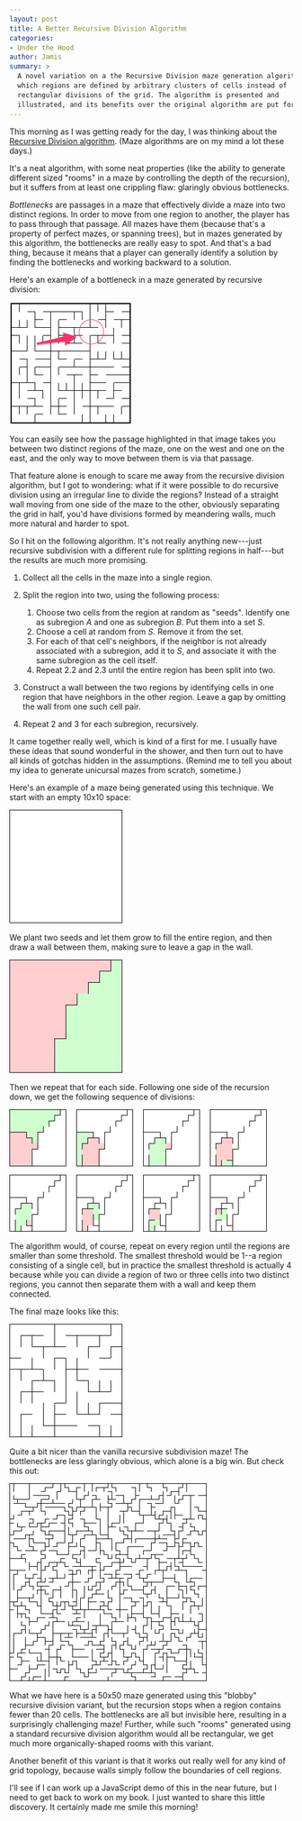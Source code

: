 ```yaml
---
layout: post
title: A Better Recursive Division Algorithm
categories:
- Under the Hood
author: Jamis
summary: >
  A novel variation on a the Recursive Division maze generation algorithm, in
  which regions are defined by arbitrary clusters of cells instead of
  rectangular divisions of the grid. The algorithm is presented and
  illustrated, and its benefits over the original algorithm are put forth
---
```


This morning as I was getting ready for the day, I was thinking about the [Recursive Division algorithm](http://weblog.jamisbuck.org/2011/1/12/maze-generation-recursive-division-algorithm). (Maze algorithms are on my mind a lot these days.)

It's a neat algorithm, with some neat properties (like the ability to generate different sized "rooms" in a maze by controlling the depth of the recursion), but it suffers from at least one crippling flaw: glaringly obvious bottlenecks.

*Bottlenecks* are passages in a maze that effectively divide a maze into two distinct regions. In order to move from one region to another, the player has to pass through that passage. All mazes have them (because that's a property of perfect mazes, or spanning trees), but in mazes generated by this algorithm, the bottlenecks are really easy to spot. And that's a bad thing, because it means that a player can generally identify a solution by finding the bottlenecks and working backward to a solution.

Here's an example of a bottleneck in a maze generated by recursive division:

![Bottleneck](/images/20150115-recursive-division.png)

You can easily see how the passage highlighted in that image takes you between two distinct regions of the maze, one on the west and one on the east, and the only way to move between them is via that passage.

That feature alone is enough to scare me away from the recursive division algorithm, but I got to wondering: what if it were possible to do recursive division using an irregular line to divide the regions? Instead of a straight wall moving from one side of the maze to the other, obviously separating the grid in half, you'd have divisions formed by meandering walls, much more natural and harder to spot.

So I hit on the following algorithm. It's not really anything new---just recursive subdivision with a different rule for splitting regions in half---but the results are much more promising.

1. Collect all the cells in the maze into a single region.

2. Split the region into two, using the following process:

    1. Choose two cells from the region at random as "seeds". Identify
       one as subregion *A* and one as subregion *B*. Put them into a set *S*.
    2. Choose a cell at random from *S*. Remove it from the set.
    3. For each of that cell's neighbors, if the neighbor is not already
       associated with a subregion, add it to *S*, and associate it with the
       same subregion as the cell itself.
    4. Repeat 2.2 and 2.3 until the entire region has been split into two.

3. Construct a wall between the two regions by identifying cells in one region
   that have neighbors in the other region. Leave a gap by omitting the wall
   from one such cell pair.

4. Repeat 2 and 3 for each subregion, recursively.

It came together really well, which is kind of a first for me. I usually have these ideas that sound wonderful in the shower, and then turn out to have all kinds of gotchas hidden in the assumptions. (Remind me to tell you about my idea to generate unicursal mazes from scratch, sometime.)

Here's an example of a maze being generated using this technique. We start with an empty 10x10 space:

![Empty grid](/images/20150115-empty-grid.png)

We plant two seeds and let them grow to fill the entire region, and then draw a wall between them, making sure to leave a gap in the wall.

![Step #1](/images/20150115-step-01.png)

Then we repeat that for each side. Following one side of the recursion down, we get the following sequence of divisions:

![Recursive process](/images/20150115-recursive-process.png)

The algorithm would, of course, repeat on every region until the regions are smaller than some threshold. The smallest threshold would be 1--a region consisting of a single cell, but in practice the smallest threshold is actually 4 because while you can divide a region of two or three cells into two distinct regions, you cannot then separate them with a wall and keep them connected.

The final maze looks like this:

![Final maze](/images/20150115-done.png)

Quite a bit nicer than the vanilla recursive subdivision maze! The bottlenecks are less glaringly obvious, which alone is a big win. But check this out:

![Final maze](/images/20150115-blob-rooms.png)

What we have here is a 50x50 maze generated using this "blobby" recursive division variant, but the recursion stops when a region contains fewer than 20 cells. The bottlenecks are all but invisible here, resulting in a surprisingly challenging maze! Further, while such "rooms" generated using a standard recursive division algorithm would all be rectangular, we get much more organically-shaped rooms with this variant.

Another benefit of this variant is that it works out really well for any kind of grid topology, because walls simply follow the boundaries of cell regions.

I'll see if I can work up a JavaScript demo of this in the near future, but I need to get back to work on my book. I just wanted to share this little discovery. It certainly made me smile this morning!
